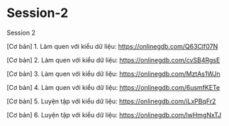 # Session-2
Session 2

[Cơ bản] 1. Làm quen với kiểu dữ liệu: https://onlinegdb.com/Q63Clf07N

[Cơ bản] 2. Làm quen với kiểu dữ liệu: https://onlinegdb.com/cvSB4RgsE

[Cơ bản] 3. Làm quen với kiểu dữ liệu: https://onlinegdb.com/MztAs1WJn

[Cơ bản] 4. Làm quen với kiểu dữ liệu: https://onlinegdb.com/6usmfKETe

[Cơ bản] 5. Luyện tập với kiểu dữ liệu: https://onlinegdb.com/iLxPBqFr2

[Cơ bản] 6. Luyện tập với kiểu dữ liệu: https://onlinegdb.com/lwHmgNxTJ
